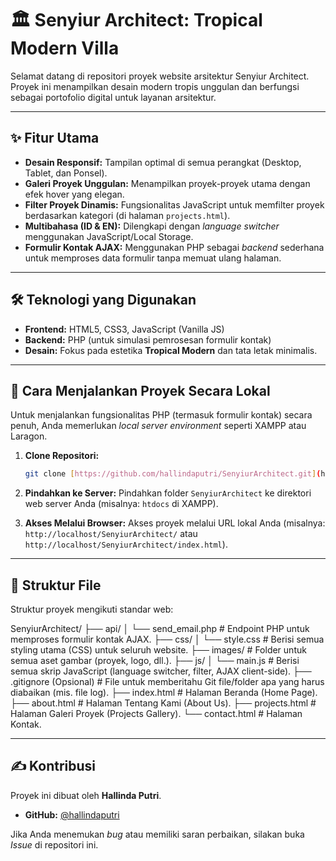 # 🏛️ Senyiur Architect: Tropical Modern Villa

Selamat datang di repositori proyek website arsitektur Senyiur Architect. Proyek ini menampilkan desain modern tropis unggulan dan berfungsi sebagai portofolio digital untuk layanan arsitektur.

---

## ✨ Fitur Utama

* **Desain Responsif:** Tampilan optimal di semua perangkat (Desktop, Tablet, dan Ponsel).
* **Galeri Proyek Unggulan:** Menampilkan proyek-proyek utama dengan efek hover yang elegan.
* **Filter Proyek Dinamis:** Fungsionalitas JavaScript untuk memfilter proyek berdasarkan kategori (di halaman `projects.html`).
* **Multibahasa (ID & EN):** Dilengkapi dengan *language switcher* menggunakan JavaScript/Local Storage.
* **Formulir Kontak AJAX:** Menggunakan PHP sebagai *backend* sederhana untuk memproses data formulir tanpa memuat ulang halaman.

---

## 🛠️ Teknologi yang Digunakan

* **Frontend:** HTML5, CSS3, JavaScript (Vanilla JS)
* **Backend:** PHP (untuk simulasi pemrosesan formulir kontak)
* **Desain:** Fokus pada estetika **Tropical Modern** dan tata letak minimalis.

---

## 🚀 Cara Menjalankan Proyek Secara Lokal

Untuk menjalankan fungsionalitas PHP (termasuk formulir kontak) secara penuh, Anda memerlukan *local server environment* seperti XAMPP atau Laragon.

1.  **Clone Repositori:**
    ```bash
    git clone [https://github.com/hallindaputri/SenyiurArchitect.git](https://github.com/hallindaputri/SenyiurArchitect.git)
    ```

2.  **Pindahkan ke Server:**
    Pindahkan folder `SenyiurArchitect` ke direktori web server Anda (misalnya: `htdocs` di XAMPP).

3.  **Akses Melalui Browser:**
    Akses proyek melalui URL lokal Anda (misalnya: `http://localhost/SenyiurArchitect/` atau `http://localhost/SenyiurArchitect/index.html`).

---
## 📁 Struktur File

Struktur proyek mengikuti standar web:

SenyiurArchitect/
├── api/
│   └── send_email.php   # Endpoint PHP untuk memproses formulir kontak AJAX.
├── css/
│   └── style.css        # Berisi semua styling utama (CSS) untuk seluruh website.
├── images/              # Folder untuk semua aset gambar (proyek, logo, dll.).
├── js/
│   └── main.js          # Berisi semua skrip JavaScript (language switcher, filter, AJAX client-side).
├── .gitignore (Opsional)  # File untuk memberitahu Git file/folder apa yang harus diabaikan (mis. file log).
├── index.html           # Halaman Beranda (Home Page).
├── about.html           # Halaman Tentang Kami (About Us).
├── projects.html        # Halaman Galeri Proyek (Projects Gallery).
└── contact.html         # Halaman Kontak.

---

## ✍️ Kontribusi

Proyek ini dibuat oleh **Hallinda Putri**.

* **GitHub:** [@hallindaputri](https://github.com/hallindaputri)

Jika Anda menemukan *bug* atau memiliki saran perbaikan, silakan buka *Issue* di repositori ini.


